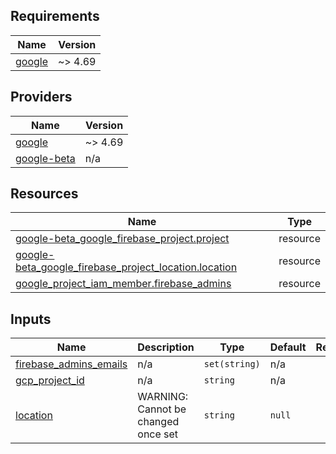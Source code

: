 <!-- BEGIN_TF_DOCS -->
## Requirements

| Name | Version |
|------|---------|
| <a name="requirement_google"></a> [google](#requirement\_google) | ~> 4.69 |

## Providers

| Name | Version |
|------|---------|
| <a name="provider_google"></a> [google](#provider\_google) | ~> 4.69 |
| <a name="provider_google-beta"></a> [google-beta](#provider\_google-beta) | n/a |

## Resources

| Name | Type |
|------|------|
| [google-beta_google_firebase_project.project](https://registry.terraform.io/providers/hashicorp/google-beta/latest/docs/resources/google_firebase_project) | resource |
| [google-beta_google_firebase_project_location.location](https://registry.terraform.io/providers/hashicorp/google-beta/latest/docs/resources/google_firebase_project_location) | resource |
| [google_project_iam_member.firebase_admins](https://registry.terraform.io/providers/hashicorp/google/latest/docs/resources/project_iam_member) | resource |

## Inputs

| Name | Description | Type | Default | Required |
|------|-------------|------|---------|:--------:|
| <a name="input_firebase_admins_emails"></a> [firebase\_admins\_emails](#input\_firebase\_admins\_emails) | n/a | `set(string)` | n/a | yes |
| <a name="input_gcp_project_id"></a> [gcp\_project\_id](#input\_gcp\_project\_id) | n/a | `string` | n/a | yes |
| <a name="input_location"></a> [location](#input\_location) | WARNING: Cannot be changed once set | `string` | `null` | no |
<!-- END_TF_DOCS -->